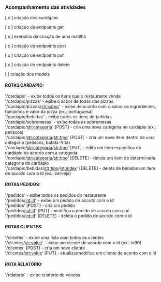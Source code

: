 ### Acompanhamento das atividades

[ x ] criação dos cardápios

[ x ] criação de endpoints get

[ x ] exercício da criação de uma matilha 

[ x ] criação de endpoints post

[ x ] criação de endpoints put

[ x ] criação de endpoints delete

[  ] criação dos models

#### ROTAS CARDAPIO:

'/cardapio' - exibe todos os itens que o restaurante vende <br/>
'/cardapio/pizzas' - exibe o sabor de todas das pizzas  <br/> 
'/cardapio/pizzas/<str:sabor>' - exibe de acordo com o sabor os ingredientes, tamanhos e valor da pizza (ex.: portuguesa)  <br/>
'/cardapio/bebidas' - exibe todos os itens de bebidas  <br/>
'/cardapio/sobremesas' - exibe todas as sobremesas  <br/>
'/cardapio/<str:categoria>' [POST] - cria uma nova categoria no cardápio (ex.: petiscos)  <br/>
'/cardapio/<str:categoria>/<str:tipo>' [POST] - cria um novo item dentro de uma categoria (petiscos, batata-frita)  <br/>
'/cardapio/<str:categoria>/<str:tipo>' [PUT] - edita um item específico do cardápio de acordo com a categoria  <br/>
'/cardapio/<str:categoria>/<str:tipo>' [DELETE] - deleta um item de determinada categoria do cardápio  <br/>
'/cardapio/bebidas/<str:tipo>/<int:index>' [DELETE] - deleta de bebidas um item de acordo com o id (ex.: cerveja)  <br/>

#### ROTAS PEDIDOS:

'/pedidos' - exibe todos os pedidos do restaurante  <br/>
'/pedidos/<int:id>' - exibe um pedido de acordo com o id   <br/>
'/pedidos' [POST] - cria um pedido  <br/>
'/pedidos/<int:id>' [PUT] - modifica o pedido de acordo com o id  <br/>
'/pedidos/<int:id>' [DELETE] - deleta o pedido de acordo com o id

#### ROTAS CLIENTES: 

'/clientes' - exibe uma lista com todos os clientes  <br/>
'/clientes/<str:value>' - exibe um cliente de acordo com o id (ex.: io90)  <br/>
'/clientes' [POST] - cria um novo cliente   <br/>
'/clientes/<str:value>' [PUT] - atualiza/modifica um cliente de acordo com o id <br/>

#### ROTA RELATÓRIO:  

'/relatorio' - exibe relatório de vendas <br/>